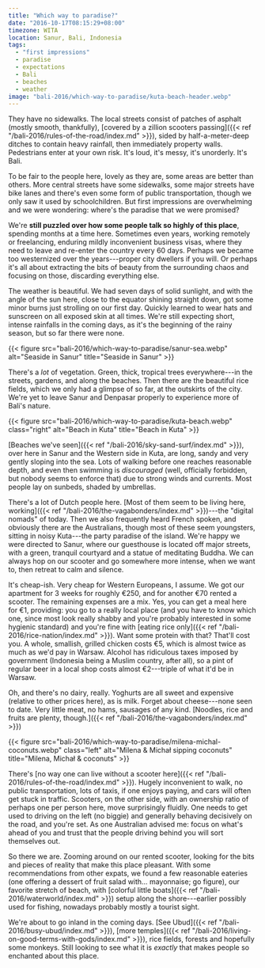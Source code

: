 ```yaml
---
title: "Which way to paradise?"
date: "2016-10-17T08:15:29+08:00"
timezone: WITA
location: Sanur, Bali, Indonesia
tags:
  - "first impressions"
  - paradise
  - expectations
  - Bali
  - beaches
  - weather
image: "bali-2016/which-way-to-paradise/kuta-beach-header.webp"
---
```


They have no sidewalks. The local streets consist of patches of asphalt (mostly smooth, thankfully), [covered by a zillion scooters passing]({{< ref "/bali-2016/rules-of-the-road/index.md" >}}), sided by half-a-meter-deep ditches to contain heavy rainfall, then immediately property walls. Pedestrians enter at your own risk. It's loud, it's messy, it's unorderly. It's Bali.

<!--more-->

To be fair to the people here, lovely as they are, some areas are better than others. More central streets have some sidewalks, some major streets have bike lanes and there's even some form of public transportation, though we only saw it used by schoolchildren. But first impressions are overwhelming and we were wondering: where's the paradise that we were promised?

We're __still puzzled over how some people talk so highly of this place__, spending months at a time here. Sometimes even years, working remotely or freelancing, enduring mildly inconvenient business visas, where they need to leave and re-enter the country every 60 days. Perhaps we became too westernized over the years---proper city dwellers if you will. Or perhaps it's all about extracting the bits of beauty from the surrounding chaos and focusing on those, discarding everything else.

The weather is beautiful. We had seven days of solid sunlight, and with the angle of the sun here, close to the equator shining straight down, got some minor burns just strolling on our first day. Quickly learned to wear hats and sunscreen on all exposed skin at all times. We're still expecting short, intense rainfalls in the coming days, as it's the beginning of the rainy season, but so far there were none.

{{< figure src="bali-2016/which-way-to-paradise/sanur-sea.webp" alt="Seaside in Sanur" title="Seaside in Sanur" >}}

There's a _lot_ of vegetation. Green, thick, tropical trees everywhere---in the streets, gardens, and along the beaches. Then there are the beautiful rice fields, which we only had a glimpse of so far, at the outskirts of the city. We're yet to leave Sanur and Denpasar properly to experience more of Bali's nature.

{{< figure src="bali-2016/which-way-to-paradise/kuta-beach.webp" class="right" alt="Beach in Kuta" title="Beach in Kuta" >}}

[Beaches we've seen]({{< ref "/bali-2016/sky-sand-surf/index.md" >}}), over here in Sanur and the Western side in Kuta, are long, sandy and very gently sloping into the sea. Lots of walking before one reaches reasonable depth, and even then swimming is _discouraged_ (well, officially forbidden, but nobody seems to enforce that) due to strong winds and currents. Most people lay on sunbeds, shaded by umbrellas.

There's a lot of Dutch people here. [Most of them seem to be living here, working]({{< ref "/bali-2016/the-vagabonders/index.md" >}})---the "digital nomads" of today. Then we also frequently heard French spoken, and obviously there are the Australians, though most of these seem youngsters, sitting in noisy Kuta---the party paradise of the island. We're happy we were directed to Sanur, where our guesthouse is located off major streets, with a green, tranquil courtyard and a statue of meditating Buddha. We can always hop on our scooter and go somewhere more intense, when we want to, then retreat to calm and silence.

It's cheap-ish. Very cheap for Western Europeans, I assume. We got our apartment for 3 weeks for roughly €250, and for another €70 rented a scooter. The remaining expenses are a mix. Yes, you can get a meal here for €1, providing: you go to a really local place (and you have to know which one, since most look really shabby and you're probably interested in some hygienic standard) and you're fine with [eating rice only]({{< ref "/bali-2016/rice-nation/index.md" >}}). Want some protein with that? That'll cost you. A whole, smallish, grilled chicken costs €5, which is almost twice as much as we'd pay in Warsaw. Alcohol has ridiculous taxes imposed by government (Indonesia being a Muslim country, after all), so a pint of regular beer in a local shop costs almost €2---triple of what it'd be in Warsaw.

Oh, and there's no dairy, really. Yoghurts are all sweet and expensive (relative to other prices here), as is milk. Forget about cheese---none seen to date. Very little meat, no hams, sausages of any kind. [Noodles, rice and fruits are plenty, though.]({{< ref "/bali-2016/the-vagabonders/index.md" >}})

{{< figure src="bali-2016/which-way-to-paradise/milena-michal-coconuts.webp" class="left" alt="Milena & Michał sipping coconuts" title="Milena, Michał & coconuts" >}}

There's [no way one can live without a scooter here]({{< ref "/bali-2016/rules-of-the-road/index.md" >}}). Hugely inconvenient to walk, no public transportation, lots of taxis, if one enjoys paying, and cars will often get stuck in traffic. Scooters, on the other side, with an ownership ratio of perhaps one per person here, move surprisingly fluidly. One needs to get used to driving on the left (no biggie) and generally behaving decisively on the road, and you're set. As one Australian advised me: focus on what's ahead of you and trust that the people driving behind you will sort themselves out.

So there we are. Zooming around on our rented scooter, looking for the bits and pieces of reality that make this place pleasant. With some recommendations from other expats, we found a few reasonable eateries (one offering a dessert of fruit salad with… mayonnaise; go figure), our favorite stretch of beach, with [colorful little boats]({{< ref "/bali-2016/waterworld/index.md" >}}) setup along the shore---earlier possibly used for fishing, nowadays probably mostly a tourist sight.

We're about to go inland in the coming days. [See Ubud]({{< ref "/bali-2016/busy-ubud/index.md" >}}), [more temples]({{< ref "/bali-2016/living-on-good-terms-with-gods/index.md" >}}), rice fields, forests and hopefully some monkeys. Still looking to see what it is _exactly_ that makes people so enchanted about this place.
